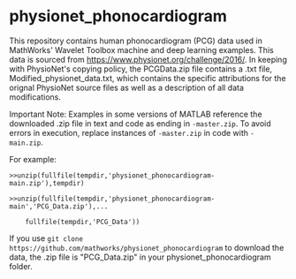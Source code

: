 # physionet_phonocardiogram
This repository contains human phonocardiogram (PCG) data used in MathWorks' Wavelet Toolbox machine and deep learning examples. This data is sourced from https://www.physionet.org/challenge/2016/. In keeping with PhysioNet's copying policy, the PCGData.zip file contains a .txt file, Modified_physionet_data.txt, which contains the specific attributions for the orignal PhysioNet source files as well as a description of all data modifications.

Important Note:
Examples in some versions of MATLAB reference the downloaded .zip file in text and code as ending in ```-master.zip```. To avoid errors in 
execution, replace instances of ```-master.zip``` in code with ```-main.zip```.

For example:

``>>unzip(fullfile(tempdir,'physionet_phonocardiogram-main.zip'),tempdir)``

``>>unzip(fullfile(tempdir,'physionet_phonocardiogram-main','PCG_Data.zip'),...``

``    fullfile(tempdir,'PCG_Data'))``

If you use ```git clone https://github.com/mathworks/physionet_phonocardiogram``` to download the data, the .zip file is "PCG_Data.zip" in your
physionet_phonocardiogram folder.
